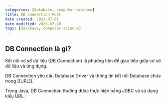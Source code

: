 ```yaml
---
categories: [database, computer-science]
title: DB Connection Pool
date created: 2023-07-01
date modified: 2023-07-10
tags: [database, computer-science]
---
```


## DB Connection là gì?

Kết nối cơ sở dữ liệu (DB Connection) là phương tiện để giao tiếp giữa cơ sở dữ liệu và ứng dụng.

DB Connection yêu cầu Database Driver và thông tin kết nối Database chứa trong [[URL]].

Trong Java, DB Connection thường được thực hiện bằng JDBC và sử dụng kiểu URL.

